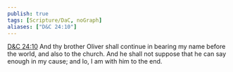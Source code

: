 ```yaml
---
publish: true
tags: [Scripture/DaC, noGraph]
aliases: ["D&C 24:10"]
---
```

[D&C 24:10](https://churchofjesuschrist.org/study/scriptures/dc-testament/dc/24?lang=eng&id=p10#p10) And thy brother Oliver shall continue in bearing my name before the world, and also to the church. And he shall not suppose that he can say enough in my cause; and lo, I am with him to the end.
